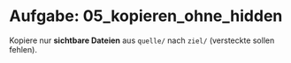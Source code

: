 # Aufgabe: 05_kopieren_ohne_hidden

Kopiere nur **sichtbare Dateien** aus `quelle/` nach `ziel/` (versteckte sollen fehlen).
